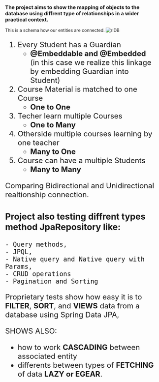 ### The project aims to show the mapping of objects to the database using diffrent type of relationships in a wider practical context. 

This is a schema how our entities are connected. 
![rlDB](https://user-images.githubusercontent.com/52918767/143892767-f976b3e5-7aec-402b-a454-387540617cfb.PNG)
<font size="5">
 1.  Every Student has a Guardian 
     - **@Embeddable and @Embedded**<br />
     (in this case we realize this linkage by embedding Guardian into Student)
 2.  Course Material is matched to one Course 
     - **One to One**
 3.  Techer learn multiple Courses
     - **One to Many**
 4.  Otherside multiple courses learning by one teacher
     - **Many to One**
 5.  Course can have a multiple Students
     - **Many to Many**

Comparing Bidirectional and Unidirectional realtionship connection.

### Project also testing diffrent types method JpaRepository like:
    - Query methods,
    - JPQL,
    - Native query and Native query with Params,
    - CRUD operations 
    - Pagination and Sorting

Proprietary tests show how easy it is to **FILTER**, **SORT**, and **VIEWS** data from a database using Spring Data JPA, 

SHOWS ALSO:
- how to work **CASCADING** between associated entity  
- differents between types of **FETCHING** of data **LAZY or EGEAR**.







